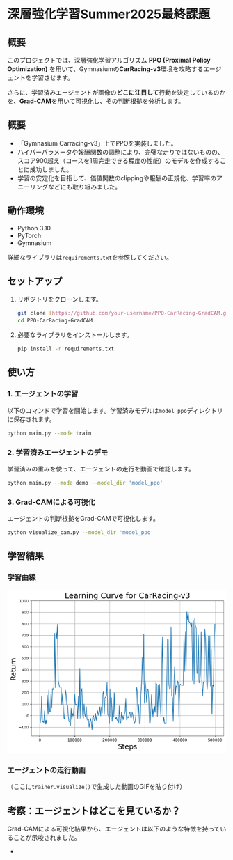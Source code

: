 # 深層強化学習Summer2025最終課題

## 概要

このプロジェクトでは、深層強化学習アルゴリズム **PPO (Proximal Policy Optimization)** を用いて、Gymnasiumの**CarRacing-v3**環境を攻略するエージェントを学習させます。

さらに、学習済みエージェントが画像の**どこに注目して**行動を決定しているのかを、**Grad-CAM**を用いて可視化し、その判断根拠を分析します。
## 概要
- 「Gymnasium Carracing-v3」上でPPOを実装しました。
- ハイパーパラメータや報酬関数の調整により、完璧な走りではないものの、スコア900超え（コースを1周完走できる程度の性能）のモデルを作成することに成功しました。
- 学習の安定化を目指して、価値関数のclippingや報酬の正規化、学習率のアニーリングなどにも取り組みました。

## 動作環境

* Python 3.10
* PyTorch
* Gymnasium

詳細なライブラリは`requirements.txt`を参照してください。

## セットアップ

1.  リポジトリをクローンします。
    ```bash
    git clone [https://github.com/your-username/PPO-CarRacing-GradCAM.git](https://github.com/your-username/PPO-CarRacing-GradCAM.git)
    cd PPO-CarRacing-GradCAM
    ```

2.  必要なライブラリをインストールします。
    ```bash
    pip install -r requirements.txt
    ```

## 使い方

### 1. エージェントの学習

以下のコマンドで学習を開始します。学習済みモデルは`model_ppo`ディレクトリに保存されます。

```bash
python main.py --mode train
```

### 2. 学習済みエージェントのデモ

学習済みの重みを使って、エージェントの走行を動画で確認します。

```bash
python main.py --mode demo --model_dir 'model_ppo'
```

### 3. Grad-CAMによる可視化

エージェントの判断根拠をGrad-CAMで可視化します。

```bash
python visualize_cam.py --model_dir 'model_ppo'
```

## 学習結果

### 学習曲線
![学習曲線](https://github.com/lumenyuto/RLs2025-final-assignment/blob/main/best_ppo_3.png?raw=true)

### エージェントの走行動画

（ここに`trainer.visualize()`で生成した動画のGIFを貼り付け）

## 考察：エージェントはどこを見ているか？

Grad-CAMによる可視化結果から、エージェントは以下のような特徴を持っていることが示唆されました。

* 



